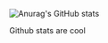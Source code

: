 ![Anurag's GitHub stats](https://github-readme-stats.vercel.app/api?username=AnimatorBear&show_icons=true&theme=tokyonight)

Github stats are cool

